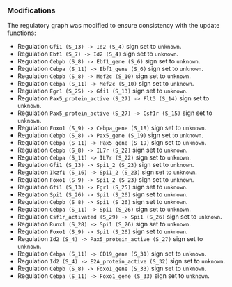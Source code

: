### Modifications

The regulatory graph was modified to ensure consistency with the update functions:

 - Regulation `Gfi1 (S_13) -> Id2 (S_4)` sign set to `unknown`.
 - Regulation `Ebf1 (S_7) -> Id2 (S_4)` sign set to `unknown`.
 - Regulation `Cebpb (S_8) -> Ebf1_gene (S_6)` sign set to `unknown`.
 - Regulation `Cebpa (S_11) -> Ebf1_gene (S_6)` sign set to `unknown`.
 - Regulation `Cebpb (S_8) -> Mef2c (S_10)` sign set to `unknown`.
 - Regulation `Cebpa (S_11) -> Mef2c (S_10)` sign set to `unknown`.
 - Regulation `Egr1 (S_25) -> Gfi1 (S_13)` sign set to `unknown`.
 - Regulation `Pax5_protein_active (S_27) -> Flt3 (S_14)` sign set to `unknown`.
 - Regulation `Pax5_protein_active (S_27) -> Csf1r (S_15)` sign set to `unknown`.
 - Regulation `Foxo1 (S_9) -> Cebpa_gene (S_18)` sign set to `unknown`.
 - Regulation `Cebpb (S_8) -> Pax5_gene (S_19)` sign set to `unknown`.
 - Regulation `Cebpa (S_11) -> Pax5_gene (S_19)` sign set to `unknown`.
 - Regulation `Cebpb (S_8) -> IL7r (S_22)` sign set to `unknown`.
 - Regulation `Cebpa (S_11) -> IL7r (S_22)` sign set to `unknown`.
 - Regulation `Gfi1 (S_13) -> Spi1_2 (S_23)` sign set to `unknown`.
 - Regulation `Ikzf1 (S_16) -> Spi1_2 (S_23)` sign set to `unknown`.
 - Regulation `Foxo1 (S_9) -> Spi1_2 (S_23)` sign set to `unknown`.
 - Regulation `Gfi1 (S_13) -> Egr1 (S_25)` sign set to `unknown`.
 - Regulation `Spi1 (S_26) -> Spi1 (S_26)` sign set to `unknown`.
 - Regulation `Cebpb (S_8) -> Spi1 (S_26)` sign set to `unknown`.
 - Regulation `Cebpa (S_11) -> Spi1 (S_26)` sign set to `unknown`.
 - Regulation `Csf1r_activated (S_29) -> Spi1 (S_26)` sign set to `unknown`.
 - Regulation `Runx1 (S_28) -> Spi1 (S_26)` sign set to `unknown`.
 - Regulation `Foxo1 (S_9) -> Spi1 (S_26)` sign set to `unknown`.
 - Regulation `Id2 (S_4) -> Pax5_protein_active (S_27)` sign set to `unknown`.
 - Regulation `Cebpa (S_11) -> CD19_gene (S_31)` sign set to `unknown`.
 - Regulation `Id2 (S_4) -> E2A_protein_active (S_32)` sign set to `unknown`.
 - Regulation `Cebpb (S_8) -> Foxo1_gene (S_33)` sign set to `unknown`.
 - Regulation `Cebpa (S_11) -> Foxo1_gene (S_33)` sign set to `unknown`.
